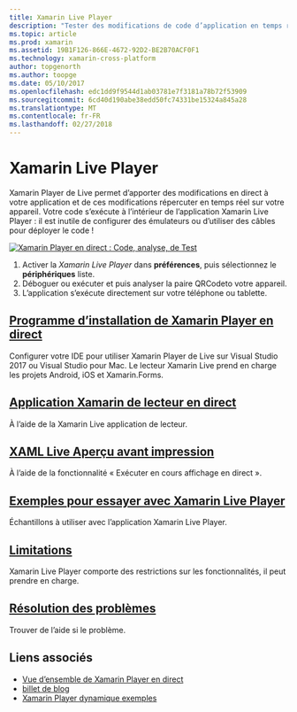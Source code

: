 ```yaml
---
title: Xamarin Live Player
description: "Tester des modifications de code d’application en temps réel sur votre appareil iOS ou Android"
ms.topic: article
ms.prod: xamarin
ms.assetid: 19B1F126-866E-4672-92D2-BE2B70ACF0F1
ms.technology: xamarin-cross-platform
author: topgenorth
ms.author: toopge
ms.date: 05/10/2017
ms.openlocfilehash: edc1dd9f9544d1ab03781e7f3181a78b72f53909
ms.sourcegitcommit: 6cd40d190abe38edd50fc74331be15324a845a28
ms.translationtype: MT
ms.contentlocale: fr-FR
ms.lasthandoff: 02/27/2018
---
```

# <a name="xamarin-live-player"></a>Xamarin Live Player

Xamarin Player de Live permet d’apporter des modifications en direct à votre application et de ces modifications répercuter en temps réel sur votre appareil. Votre code s’exécute à l’intérieur de l’application Xamarin Live Player : il est inutile de configurer des émulateurs ou d’utiliser des câbles pour déployer le code !

[ ![Xamarin Player en direct : Code, analyse, de Test](images/xamarin-live.png)](images/xamarin-live-sml.png)

1. Activer la *Xamarin Live Player* dans **préférences**, puis sélectionnez le **périphériques** liste.
2. Déboguer ou exécuter et puis analyser la paire QRCodeto votre appareil.
3. L’application s’exécute directement sur votre téléphone ou tablette.

## <a name="xamarin-live-player-setupinstallmd"></a>[Programme d’installation de Xamarin Player en direct](install.md)

Configurer votre IDE pour utiliser Xamarin Player de Live sur Visual Studio 2017 ou Visual Studio pour Mac. Le lecteur Xamarin Live prend en charge les projets Android, iOS et Xamarin.Forms.

## <a name="xamarin-live-player-appplayermd"></a>[Application Xamarin de lecteur en direct](player.md)

À l’aide de la Xamarin Live application de lecteur.

## <a name="xaml-live-previewinglive-viewmd"></a>[XAML Live Aperçu avant impression](live-view.md)

À l’aide de la fonctionnalité « Exécuter en cours affichage en direct ».

## <a name="samples-to-try-with-xamarin-live-playersamplesmd"></a>[Exemples pour essayer avec Xamarin Live Player](samples.md)

Échantillons à utiliser avec l’application Xamarin Live Player.

## <a name="limitationslimitationsmd"></a>[Limitations](limitations.md)

Xamarin Live Player comporte des restrictions sur les fonctionnalités, il peut prendre en charge.

## <a name="troubleshootingtroubleshootingmd"></a>[Résolution des problèmes](troubleshooting.md)

Trouver de l’aide si le problème.


## <a name="related-links"></a>Liens associés

- [Vue d’ensemble de Xamarin Player en direct](https://xamarin.com/live)
- [billet de blog](https://blog.xamarin.com/live-player/)
- [Xamarin Player dynamique exemples](https://developer.xamarin.com/samples/xamarin-live-player/all/)
